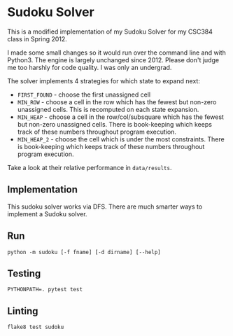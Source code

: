 Sudoku Solver
======

This is a modified implementation of my Sudoku Solver for my CSC384 class in Spring 2012.

I made some small changes so it would run over the command line and with Python3.
The engine is largely unchanged since 2012. Please don't judge me too harshly for code quality. I was only an undergrad.

The solver implements 4 strategies for which state to expand next:

- `FIRST_FOUND` - choose the first unassigned cell
- `MIN_ROW` - choose a cell in the row which has the fewest but non-zero unassigned cells. This is recomputed on each state expansion.
- `MIN_HEAP` - choose a cell in the row/col/subsquare which has the fewest but non-zero unassigned cells. There is book-keeping which keeps track of these numbers throughout program execution.
- `MIN_HEAP_2` - choose the cell which is under the most constraints. There is book-keeping which keeps track of these numbers throughout program execution.

Take a look at their relative performance in `data/results`.

## Implementation

This sudoku solver works via DFS. There are much smarter ways to implement a Sudoku solver.

## Run

```
python -m sudoku [-f fname] [-d dirname] [--help]
```

## Testing

```
PYTHONPATH=. pytest test
```

## Linting

```
flake8 test sudoku
```